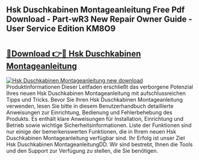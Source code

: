 ## Hsk Duschkabinen Montageanleitung Free Pdf Download - Part-wR3 New Repair Owner Guide - User Service Edition KM8O9

# <h2><a href="http://df7w86r.blite.top/?on=Hsk+Duschkabinen+Montageanleitung">🔗Download 👉🔴 Hsk Duschkabinen Montageanleitung</a></h2>

[![Hsk Duschkabinen Montageanleitung new download](https://i.imgur.com/lujVjoI.png)](http://df7w86r.blite.top/?on=Hsk+Duschkabinen+Montageanleitung)
Produktinformationen Dieser Leitfaden erschließt das verborgene Potenzial Ihres neuen Hsk Duschkabinen Montageanleitung mit aufschlussreichen Tipps und Tricks. Bevor Sie Ihren Hsk Duschkabinen Montageanleitung verwenden, lesen Sie bitte in diesem Benutzerhandbuch detaillierte Anweisungen zur Einrichtung, Bedienung und Fehlerbehebung des Produkts. Es enthält klare Anweisungen für Installation, Einrichtung und Betrieb sowie wichtige Sicherheitsinformationen. Liste der Funktionen sind nur einige der bemerkenswerten Funktionen, die in Ihrem neuen Hsk Duschkabinen Montageanleitung verfügbar sind. Ihr Erfolg ist unser Ziel Hsk Duschkabinen MontageanleitungDD. Wir sind bestrebt, Ihnen die Tools und den Support zur Verfügung zu stellen, die Sie benötigen.
